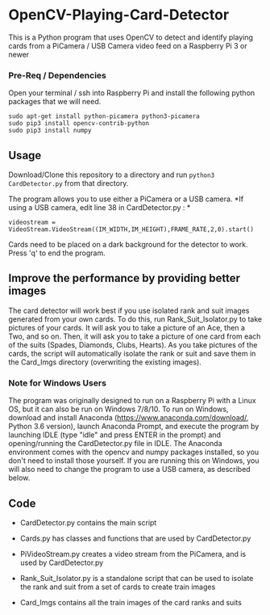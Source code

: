 # OpenCV-Playing-Card-Detector

This is a Python program that uses OpenCV to detect and identify playing cards from a PiCamera / USB Camera video feed on a Raspberry Pi 3 or newer

### Pre-Req / Dependencies
Open your terminal / ssh into Raspberry Pi and install the following python packages that we will need.

```
sudo apt-get install python-picamera python3-picamera
sudo pip3 install opencv-contrib-python
sudo pip3 install numpy
```

## Usage

Download/Clone this repository to a directory and run `python3 CardDetector.py` from that directory. 

The program allows you to use either a PiCamera or a USB camera. *If using a USB camera, edit line 38 in CardDetector.py : *
```
videostream = VideoStream.VideoStream((IM_WIDTH,IM_HEIGHT),FRAME_RATE,2,0).start()
```
Cards need to be placed on a dark background for the detector to work. Press 'q' to end the program.

## Improve the performance by providing better images

The card detector will work best if you use isolated rank and suit images generated from your own cards. To do this, run Rank_Suit_Isolator.py to take pictures of your cards. It will ask you to take a picture of an Ace, then a Two, and so on. Then, it will ask you to take a picture of one card from each of the suits (Spades, Diamonds, Clubs, Hearts). As you take pictures of the cards, the script will automatically isolate the rank or suit and save them in the Card_Imgs directory (overwriting the existing images).

### Note for Windows Users

The program was originally designed to run on a Raspberry Pi with a Linux OS, but it can also be run on Windows 7/8/10. To run on Windows, download and install Anaconda (https://www.anaconda.com/download/, Python 3.6 version), launch Anaconda Prompt, and execute the program by launching IDLE (type "idle" and press ENTER in the prompt) and opening/running the CardDetector.py file in IDLE. The Anaconda environment comes with the opencv and numpy packages installed, so you don't need to install those yourself. If you are running this on Windows, you will also need to change the program to use a USB camera, as described below.


## Code

- CardDetector.py contains the main script

- Cards.py has classes and functions that are used by CardDetector.py

- PiVideoStream.py creates a video stream from the PiCamera, and is used by CardDetector.py

- Rank_Suit_Isolator.py is a standalone script that can be used to isolate the rank and suit from a set of cards to create train images

- Card_Imgs contains all the train images of the card ranks and suits



